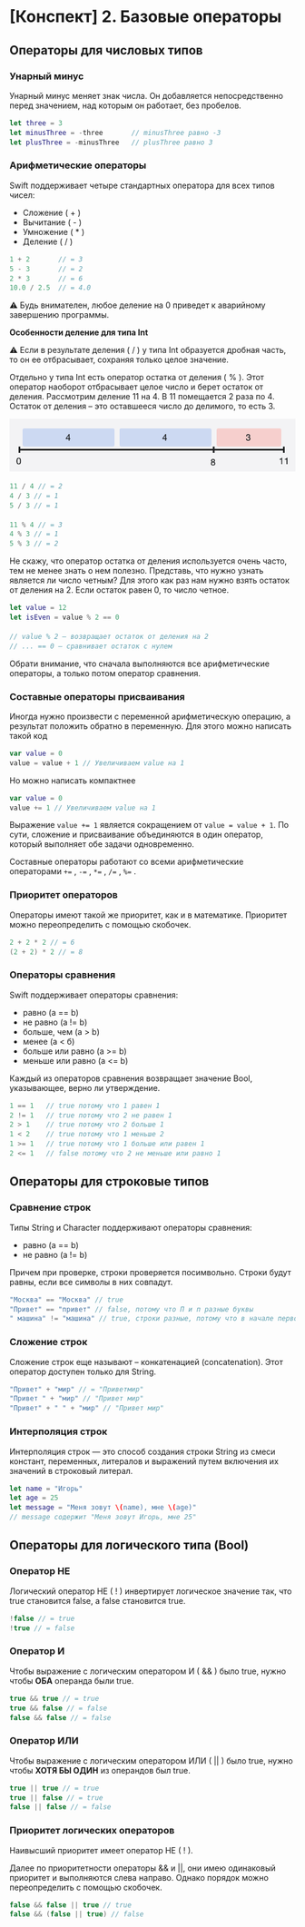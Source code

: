 # [Конспект] 2. Базовые операторы

## Операторы для числовых типов

### Унарный минус

Унарный минус меняет знак числа. Он добавляется непосредственно перед значением, над которым он работает, без пробелов.

```swift
let three = 3
let minusThree = -three       // minusThree равно -3
let plusThree = -minusThree   // plusThree равно 3
```

### Арифметические операторы

Swift поддерживает четыре стандартных оператора для всех типов чисел:

- Сложение ( + )
- Вычитание ( - )
- Умножение ( * )
- Деление ( / )

```swift
1 + 2       // = 3
5 - 3       // = 2
2 * 3       // = 6
10.0 / 2.5  // = 4.0
```

⚠️ Будь внимателен, любое деление на 0 приведет к аварийному завершению программы.

**Особенности деление для типа Int**

⚠️ Если в результате деления ( / ) у типа Int образуется дробная часть, то он ее отбрасывает, сохраняя только целое значение.

Отдельно у типа Int есть оператор остатка от деления ( % ). Этот оператор наоборот отбрасывает целое число и берет остаток от деления. Рассмотрим деление 11 на 4. В 11 помещается 2 раза по 4. Остаток от деления – это оставшееся число до делимого, то есть 3.

![division.png](../Resources/division.png)

```swift
11 / 4 // = 2
4 / 3 // = 1
5 / 3 // = 1

11 % 4 // = 3
4 % 3 // = 1
5 % 3 // = 2
```

Не скажу, что оператор остатка от деления используется очень часто, тем не менее знать о нем полезно. Представь, что нужно узнать является ли число четным? Для этого как раз нам нужно взять остаток от деления на 2. Если остаток равен 0, то число четное.

```swift
let value = 12
let isEven = value % 2 == 0

// value % 2 – возвращает остаток от деления на 2
// ... == 0 – сравнивает остаток с нулем
```

Обрати внимание, что сначала выполняются все арифметические операторы, а только потом оператор сравнения.

### Составные операторы присваивания

Иногда нужно произвести с переменной арифметическую операцию, а результат положить обратно в переменную. Для этого можно написать такой код

```swift
var value = 0
value = value + 1 // Увеличиваем value на 1
```

Но можно написать компактнее

```swift
var value = 0
value += 1 // Увеличиваем value на 1
```

Выражение `value += 1` является сокращением от `value = value + 1`. По сути, сложение и присваивание объединяются в один оператор, который выполняет обе задачи одновременно.

Составные операторы работают со всеми арифметические операторами `+=` , `-=` , `*=` , `/=` , `%=` .

### Приоритет операторов

Операторы имеют такой же приоритет, как и в математике. Приоритет можно переопределить с помощью скобочек.

```swift
2 + 2 * 2 // = 6
(2 + 2) * 2 // = 8
```

### Операторы сравнения

Swift поддерживает операторы сравнения:

- равно (а == b)
- не равно (a != b)
- больше, чем (a > b)
- менее (а < б)
- больше или равно (a >= b)
- меньше или равно (a <= b)

Каждый из операторов сравнения возвращает значение Bool, указывающее, верно ли утверждение.

```swift
1 == 1   // true потому что 1 равен 1
2 != 1   // true потому что 2 не равен 1
2 > 1    // true потому что 2 больше 1
1 < 2    // true потому что 1 меньше 2
1 >= 1   // true потому что 1 больше или равен 1
2 <= 1   // false потому что 2 не меньше или равно 1
```

## Операторы для строковые типов

### Сравнение строк

Типы String и Character поддерживают операторы сравнения:

- равно (a == b)
- не равно (a != b)

Причем при проверке, строки проверяется посимвольно. Строки будут равны, если все символы в них совпадут.

```swift
"Москва" == "Москва" // true
"Привет" == "привет" // false, потому что П и п разные буквы
" машина" != "машина" // true, строки разные, потому что в начале первой строки дополнительный пробел
```

### Сложение строк

Сложение строк еще называют – конкатенацией (concatenation). Этот оператор доступен только для String. 

```swift
"Привет" + "мир" // = "Приветмир"
"Привет " + "мир" // "Привет мир"
"Привет" + " " + "мир" // "Привет мир"
```

### Интерполяция строк

Интерполяция строк — это способ создания строки String из смеси констант, переменных, литералов и выражений путем включения их значений в строковый литерал.

```swift
let name = "Игорь"
let age = 25
let message = "Меня зовут \(name), мне \(age)"
// message содержит "Меня зовут Игорь, мне 25"
```

## Операторы для логического типа (Bool)

### Оператор НЕ

Логический оператор НЕ ( ! ) инвертирует логическое значение так, что true становится false, а false становится true.

```swift
!false // = true
!true // = false
```

### Оператор И

Чтобы выражение с логическим оператором И ( && ) было true, нужно чтобы **ОБА** операнда были true.

```swift
true && true // = true
true && false // = false
false && false // = false
```

### Оператор ИЛИ

Чтобы выражение с логическим оператором ИЛИ ( || ) было true, нужно чтобы **ХОТЯ БЫ ОДИН** из операндов был true.

```swift
true || true // = true
true || false // = true
false || false // = false
```

### Приоритет логических операторов

Наивысший приоритет имеет оператор НЕ ( ! ).

Далее по приоритетности операторы && и ||, они имею одинаковый приоритет и выполняются слева направо. Однако порядок можно переопределить с помощью скобочек.

```swift
false && false || true // true
false && (false || true) // false
```
